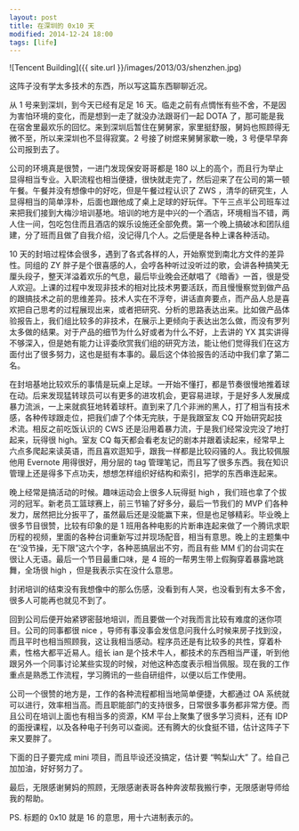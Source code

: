 ```yaml
---
layout: post
title: 在深圳的 0x10 天
modified: 2014-12-24 18:00
tags: [life]
---
```


![Tencent Building]({{ site.url }}/images/2013/03/shenzhen.jpg)

这阵子没有学太多技术的东西，所以写这篇东西聊聊近况。

从 1 号来到深圳，到今天已经有足足 16 天。临走之前有点惆怅有些不舍，不是因为害怕环境的变化，而是想到一走了就没办法跟哥们一起 DOTA 了，那可能是我在宿舍里最欢乐的回忆。来到深圳后暂住在舅舅家，家里挺舒服，舅妈也照顾得无微不至，所以来深圳也不显得寂寞。2 号接了树煜来舅舅家歇一晚，3 号便早早奔公司报到去了。

<!--more-->

公司的环境真是很赞，一进门发现保安哥哥都是 180 以上的高个，而且行为举止显得相当专业。入职流程也相当便捷，很快就走完了，然后迎来了在公司的第一顿午餐。午餐并没有想像中的好吃，但是午餐过程认识了 ZWS ，清华的研究生，人显得相当的简单淳朴，后面也跟他成了桌上足球的好玩伴。下午三点半公司班车过来把我们接到大梅沙培训基地。培训的地方是中兴的一个酒店，环境相当不错，两人住一间，包吃包住而且酒店的娱乐设施还全部免费。第一个晚上搞破冰和团队组建，分了班而且做了自我介绍，没记得几个人。之后便是各种上课各种活动。

10 天的封培过程体会很多，遇到了各式各样的人，开始察觉到南北方文件的差异性。同组的 ZY 胖子是个很喜感的人，会哼各种听过没听过的歌，会讲各种搞笑无厘头段子，整天洋溢着欢乐的气息，最后毕业晚会还献唱了《暗香》一首，很是受人欢迎。上课的过程中发现非技术的相对比技术男要活跃，而且慢慢察觉到做产品的跟搞技术之前的思维差异。技术人实在不浮夸，讲话直奔要点，而产品人总是喜欢把自己思考的过程展现出来，或者把研究、分析的思路表达出来。比如做产品体验报告上，我们组比较多的非技术，在展示上更倾向于表达出怎么做，而没有罗列太多做的结果。对于产品的细节为什么好或者为什么不好，上去讲的 YX 其实讲得不够深入，但是她有能力让评委欣赏我们组的研究方法，能让他们觉得我们在这方面付出了很多努力，这也是挺有本事的。最后这个体验报告的活动中我们拿了第二名。

在封培基地比较欢乐的事情是玩桌上足球。一开始不懂打，都是节奏很慢地推着球在动。后来发现猛转球员可以有更多的进攻机会，更容易进球，于是好多人发展成暴力流派，一上来就疯狂地转着球杆。直到来了几个非洲的黑人，打了相当有技术感，各种传球跟走位，把我们虐了个体无完肤，于是我跟室友 CQ 开始研究起技术流。相反之前吃饭认识的 CWS 还是沿用着暴力流，于是我们经常没完没了地打起来，玩得很 high。室友 CQ 每天都会看老友记的剧本并跟着读起来，经常早上六点多爬起来读英语，而且喜欢逛知乎，跟我一样都是比较闷骚的人。我比较佩服他用 Evernote 用得很好，用分层的 tag 管理笔记，而且写了很多东西。我在知识管理上还是得多下点功夫，想想怎样组织好结构和索引，把学的东西串连起来。

晚上经常是搞活动的时候。趣味运动会上很多人玩得挺 high ，我们班也拿了个拔河的冠军。新老员工篮球赛上，前三节输了好多分，最后一节我们的 MVP 们各种发力，居然把比分扳平了，虽然最后还是没能赢下来，但是也足够精彩。毕业晚上很多节目很赞，比较有印象的是 1 班用各种电影的片断串连起来做了一个腾讯求职历程的视频，里面的各种台词重新写过并现场配音，相当有意思。晚上的主题集中在“没节操，无下限”这六个字，各种恶搞层出不穷，而且有些 MM 们的台词实在很让人无语。最后一个节目最重口味，是 4 班的一帮男生带上假胸穿着暴露地跳舞，全场很 high ，但是我表示实在没什么意思。

封闭培训的结束没有我想像中的那么伤感，没看到有人哭，也没看到有太多不舍，很多人可能再也就见不到了。

回到公司后便开始紧锣密鼓地培训，而且要做一个对我而言比较有难度的迷你项目。公司的同事都很 nice ，导师有事没事会发信息问我什么时候来房子找到没，而且平时也相当照顾我，这让我相当感动。程序员还是有比较多的共性，穿着朴素，性格大都平近易人。组长 ian 是个技术牛人，都技术的东西相当严谨，听到他跟另外一个同事讨论某些实现的时候，对他这种态度表示相当佩服。现在我的工作重点是熟悉工作流程，学习腾讯的一些自研组件，以便以后工作使用。

公司一个很赞的地方是，工作的各种流程都相当地简单便捷，大都通过 OA 系统就可以进行，效率相当高。而且职能部门的支持很多，日常很多事务都非常方便。而且公司在培训上面也有相当多的资源，KM 平台上聚集了很多学习资料，还有 IDP 的面授课程，以及各种电子刊务可以查阅。还有腾大的伙食挺不错，估计这阵子下来又要胖了。

下面的日子要完成 mini 项目，而且毕设还没搞定，估计要 “鸭梨山大” 了。给自己加加油，好好努力了。

最后，无限感谢舅妈的照顾，无限感谢表哥各种奔波帮我搬行李，无限感谢导师给我的帮助。

PS. 标题的 0x10 就是 16 的意思，用十六进制表示的。

